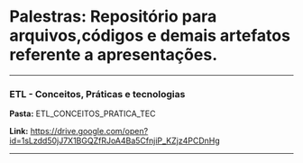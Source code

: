 # Palestras: Repositório para arquivos,códigos e demais artefatos referente a apresentações.

----
### ETL - Conceitos, Práticas e tecnologias

**Pasta:** ETL_CONCEITOS_PRATICA_TEC

**Link:** https://drive.google.com/open?id=1sLzdd50jJ7X1BGQZfRJoA4Ba5CfnjiP_KZjz4PCDnHg

----
